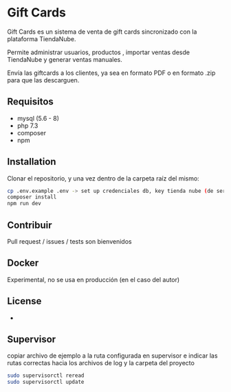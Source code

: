 # Gift Cards

Gift Cards es un sistema de venta de gift cards sincronizado con la plataforma TiendaNube.

Permite administrar usuarios, productos , importar ventas desde TiendaNube y generar ventas manuales.

Envía las giftcards a los clientes, ya sea en formato PDF o en formato .zip para que las descarguen.

## Requisitos
* mysql (5.6 - 8)
* php 7.3
* composer
* npm

## Installation

Clonar el repositorio, y una vez dentro de la carpeta raíz del mismo:

```bash
cp .env.example .env -> set up credenciales db, key tienda nube (de ser necesario)
composer install
npm run dev
```

## Contribuir
Pull request / issues / tests son bienvenidos

## Docker
Experimental, no se usa en producción (en el caso del autor)


## License
-

## Supervisor

copiar archivo de ejemplo a la ruta configurada en supervisor e indicar las rutas correctas hacia los archivos de log y la carpeta del proyecto

```bash
sudo supervisorctl reread
sudo supervisorctl update
```